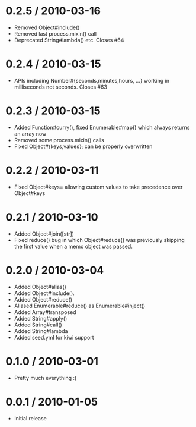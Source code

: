 
0.2.5 / 2010-03-16
==================

  * Removed Object#include()
  * Removed last process.mixin() call
  * Deprecated String#lambda() etc. Closes #64

0.2.4 / 2010-03-15
==================

  * APIs including Number#{seconds,minutes,hours, ...} working in milliseconds not seconds. Closes #63

0.2.3 / 2010-03-15
==================

  * Added Function#curry(), fixed Enumerable#map() which always returns an array now
  * Removed some process.mixin() calls
  * Fixed Object#{keys,values}; can be properly overwritten

0.2.2 / 2010-03-11
==================

  * Fixed Object#keys= allowing custom values to take precedence over Object#keys

0.2.1 / 2010-03-10
==================

  * Added Object#join([str])
  * Fixed reduce() bug in which Object#reduce() was previously skipping
    the first value when a memo object was passed.

0.2.0 / 2010-03-04
==================

  * Added Object#alias()
  * Added Object#include().
  * Added Object#reduce()
  * Aliased Enumerable#reduce() as Enumerable#inject()
  * Added Array#transposed
  * Added String#apply()
  * Added String#call()
  * Added String#lambda
  * Added seed.yml for kiwi support

0.1.0 / 2010-03-01
==================

  * Pretty much everything :)

0.0.1 / 2010-01-05
==================

  * Initial release

